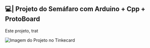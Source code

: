 ## 💻| Projeto do Semáfaro com Arduino + Cpp + ProtoBoard

  Este projeto, trat

![Imagem do Projeto no Tinkecard](https://github.com/user-attachments/assets/49206bc0-7cde-4ada-b7f5-ab6e50eed3be)
